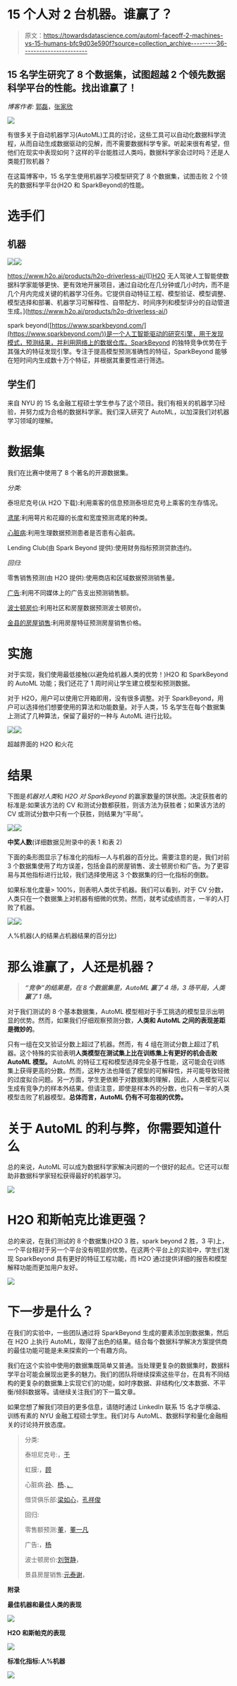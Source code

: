 # 15 个人对 2 台机器。谁赢了？

> 原文：<https://towardsdatascience.com/automl-faceoff-2-machines-vs-15-humans-bfc9d03e590f?source=collection_archive---------36----------------------->

## 15 名学生研究了 8 个数据集，试图超越 2 个领先数据科学平台的性能。找出谁赢了！

*博客作者:* [郭磊](https://www.linkedin.com/in/leiguo1996)，[张家欣](https://www.linkedin.com/in/jiaxinzhang1997)

![](img/aadb871c856355e9bfbfbfdfc5009576.png)

有很多关于自动机器学习(AutoML)工具的讨论，这些工具可以自动化数据科学流程，从而自动生成数据驱动的见解，而不需要数据科学专家。听起来很有希望，但他们在现实中表现如何？这样的平台能胜过人类吗，数据科学家会过时吗？还是人类能打败机器？

在这篇博客中，15 名学生使用机器学习模型研究了 8 个数据集，试图击败 2 个领先的数据科学平台(H2O 和 SparkBeyond)的性能。

# **选手们**

## **机器**

![](img/0389e3268b68ed7cf7a2416112ac8e8e.png)![](img/c67d5865679545ec4177d0e802f4fa0b.png)

https://www.h2o.ai/products/h2o-driverless-ai/([)H2O 无人驾驶人工智能使数据科学家能够更快、更有效地开展项目，通过自动化在几分钟或几小时内，而不是几个月内完成关键的机器学习任务。它提供自动特征工程、模型验证、模型调整、模型选择和部署、机器学习可解释性、自带配方、时间序列和模型评分的自动管道生成。](https://www.h2o.ai/products/h2o-driverless-ai/)

spark beyond([https://www.sparkbeyond.com/](https://www.sparkbeyond.com/))是一个人工智能驱动的研究引擎，用于发现模式，预测结果，并利用网络上的数据仓库。SparkBeyond 的独特竞争优势在于其强大的特征发现引擎。专注于提高模型预测准确性的特征，SparkBeyond 能够在短时间内生成数十万个特征，并根据其重要性进行筛选。

## **学生们**

来自 NYU 的 15 名金融工程硕士学生参与了这个项目。我们有相关的机器学习经验，并努力成为合格的数据科学家。我们深入研究了 AutoML，以加深我们对机器学习领域的理解。

# 数据集

我们在比赛中使用了 8 个著名的开源数据集。

*分类:*

泰坦尼克号(从 H2O 下载):利用乘客的信息预测泰坦尼克号上乘客的生存情况。

[鸢尾](https://scikit-learn.org/stable/modules/generated/sklearn.datasets.load_iris.html#sklearn.datasets.load_iris):利用萼片和花瓣的长度和宽度预测鸢尾的种类。

[心脏病](https://www.kaggle.com/ronitf/heart-disease-uci):利用生理数据预测患者是否患有心脏病。

Lending Club(由 Spark Beyond 提供):使用财务指标预测贷款违约。

*回归:*

零售销售预测(由 H2O 提供):使用商店和区域数据预测销售量。

[广告](http://faculty.marshall.usc.edu/gareth-james/ISL/Advertising.csv):利用不同媒体上的广告支出预测销售额。

[波士顿房价](https://www.kaggle.com/vikrishnan/boston-house-prices):利用社区和房屋数据预测波士顿房价。

[金县的房屋销售](https://www.kaggle.com/harlfoxem/housesalesprediction):利用房屋特征预测房屋销售价格。

# **实施**

对于实现，我们使用最低接触(以避免给机器人类的优势！)H2O 和 SparkBeyond 的 AutoML 功能；我们还花了 1 周时间让学生建立模型和预测数据。

对于 H2O，用户可以使用它开箱即用，没有很多调整。对于 SparkBeyond，用户可以选择他们想要使用的算法和功能数量。对于人类，15 名学生在每个数据集上测试了几种算法，保留了最好的一种与 AutoML 进行比较。

![](img/48edc45408e51b2025338886ccb2b08a.png)![](img/342e25df56e2fa02285159fd020fe18d.png)

超越界面的 H2O 和火花

# **结果**

下图是*机器对人类*和 *H2O 对 SparkBeyond* 的赢家数量的饼状图。决定获胜者的标准是:如果该方法的 CV 和测试分数都获胜，则该方法为获胜者；如果该方法的 CV 或测试分数中只有一个获胜，则结果为“平局”。

![](img/7eb7a119a03debb97fbfaa518e75d94f.png)![](img/a5714e048dfdf870cf49f0fcf9d90026.png)

**中奖人数**(详细数据见附录中的表 1 和表 2)

下面的条形图显示了标准化的指标—人与机器的百分比。需要注意的是，我们对前 3 个数据集使用了均方误差，包括金县的房屋销售、波士顿房价和广告。为了更容易与其他指标进行比较，我们选择使用这 3 个数据集的归一化指标的倒数。

如果标准化度量> 100%，则表明人类优于机器。我们可以看到，对于 CV 分数，人类只在一个数据集上对机器有细微的优势。然而，就考试成绩而言，一半的人打败了机器。

![](img/e3f9717f70e440306b93dced67b67873.png)![](img/350e0a979725225c341cc2da5cc7ca96.png)

人%机器(人的结果占机器结果的百分比)

# 那么谁赢了，人还是机器？

> ***“竞争”的结果是，在 8 个数据集里，AutoML 赢了 4 场，3 场平局，人类赢了 1 场。***

对于我们测试的 8 个基本数据集，AutoML 模型相对于手工挑选的模型显示出明显的优势。然而，如果我们仔细观察预测分数，**人类和 AutoML 之间的表现差距是微妙的**。

只有一组在交叉验证分数上超过了机器。然而，有 4 组在测试分数上超过了机器。这个特殊的实验表明**人类模型在测试集上比在训练集上有更好的机会击败 AutoML 模型。** AutoML 的特征工程和模型选择完全基于性能，这可能会在训练集上获得更高的分数。然而，这种方法也降低了模型的可解释性，并可能导致轻微的过度拟合问题。另一方面，学生更依赖于对数据集的理解，因此，人类模型可以生成有竞争力的样本外结果。但请注意，即使是样本外的分数，也只有一半的人类模型击败了机器模型。**总体而言，AutoML 仍有不可忽视的优势。**

# **关于 AutoML 的利与弊，你需要知道什么**

总的来说，AutoML 可以成为数据科学家解决问题的一个很好的起点。它还可以帮助非数据科学家轻松获得最好的机器学习。

![](img/fddfd9a3e598a9bafc7af0213d837fc8.png)

# H2O 和斯帕克比谁更强？

总的来说，在我们测试的 8 个数据集(H2O 3 胜，spark beyond 2 胜，3 平)上，一个平台相对于另一个平台没有明显的优势。在这两个平台上的实验中，学生们发现 SparkBeyond 具有更好的特征工程功能，而 H2O 通过提供详细的报告和模型解释功能而更加用户友好。

![](img/1ca4e799603c79c82dc2b9b49491b29c.png)

# 下一步是什么？

在我们的实验中，一些团队通过将 SparkBeyond 生成的要素添加到数据集，然后在 H2O 上执行 AutoML，取得了出色的结果。结合每个数据科学解决方案提供商的最佳功能可能是未来探索的一个有趣方向。

我们在这个实验中使用的数据集既简单又普通。当处理更复杂的数据集时，数据科学平台可能会展现出更多的魅力。我们的团队将继续探索这些平台，在具有不同结构的更复杂的数据集上实现它们的功能，如时序数据、非结构化/文本数据、不平衡/倾斜数据等。请继续关注我们的下一篇文章。

如果您想了解我们项目的更多信息，请随时通过 LinkedIn 联系 15 名才华横溢、训练有素的 NYU 金融工程硕士学生。我们对与 AutoML、数据科学和量化金融相关的讨论持开放态度。

> 分类:
> 
> 泰坦尼克号:，[于](http://www.linkedin.com/in/yiping2987)
> 
> 虹膜:，[顾](http://linkedin.com/in/zheyugu)
> 
> 心脏病:[孙](https://www.linkedin.com/in/shiqisun/)、[杨](https://www.linkedin.com/in/tingwen-yang/)、[、](https://www.linkedin.com/in/jiaxinzhang1997)
> 
> 借贷俱乐部:[梁如心](http://www.linkedin.com/in/ruxin-caroline-liang)，[孔祥俊](https://www.linkedin.com/in/xiangjun-kong/)
> 
> 回归:
> 
> 零售额预测:[董](https://www.linkedin.com/in/yuesheng-dong/)，[董一凡](https://www.linkedin.com/in/yifan-dong-24aba3187)
> 
> 广告:，[杨](https://www.linkedin.com/in/tingwen-yang/)
> 
> 波士顿房价:[刘贺静](https://www.linkedin.com/in/hejing-liu/)，
> 
> 景县房屋销售:[元泰谢](www.linkedin.com/in/YuantaiXie)，

**附录**

**最佳机器和最佳人类的表现**

![](img/94818177f77b486c58922df5149095b4.png)

**H2O 和斯帕克的表现**

![](img/c9c6cb78f095273c2b014b71f4391113.png)

**标准化指标:人%机器**

![](img/de323bf3a6c0987ff02f7f5a2d3e9052.png)